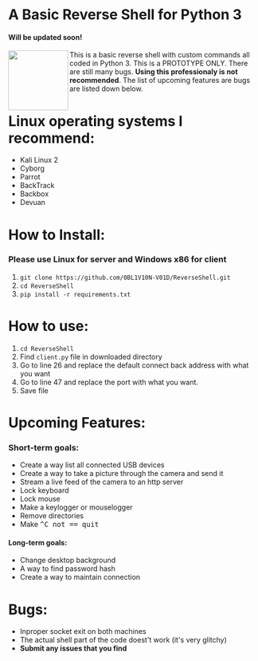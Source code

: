 # A Basic Reverse Shell for Python 3
#### Will be updated soon!

<img align="left" width="120" height="120" src="https://image.flaticon.com/icons/svg/1149/1149168.svg">

This is a basic reverse shell with custom commands all coded in Python 3. This is a PROTOTYPE ONLY. There are still many bugs. **Using this professionaly is not recommended**. The list of upcoming features are bugs are listed down below.

# Linux operating systems I recommend:
- Kali Linux 2
- Cyborg
- Parrot 
- BackTrack 
- Backbox 
- Devuan

# How to Install:
### Please use Linux for server and Windows x86 for client
1. ```git clone https://github.com/0BL1V10N-V01D/ReverseShell.git```
2. ```cd ReverseShell```
3. ```pip install -r requirements.txt```

# How to use:
1. ```cd ReverseShell```
2. Find ```client.py``` file in downloaded directory
3. Go to line 26 and replace the default connect back address with what you want
4. Go to line 47 and replace the port with what you want.
5. Save file

# Upcoming Features:
### Short-term goals:
* Create a way list all connected USB devices
* Create a way to take a picture through the camera and send it
* Stream a live feed of the camera to an http server
* Lock keyboard
* Lock mouse
* Make a keylogger or mouselogger
* Remove directories
* Make <kbd>^C<kbd> not == quit
#### Long-term goals:
* Change desktop background
* A way to find password hash
* Create a way to maintain connection

# Bugs:
* Inproper socket exit on both machines
* The actual shell part of the code doest't work (it's very glitchy)
* __Submit any issues that you find__
